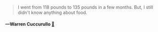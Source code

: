 > I went from 118 pounds to 135 pounds in a few months. But, I still didn't know anything about food.
  #### —Warren Cuccurullo [:scroll:](undefined)